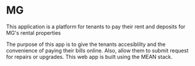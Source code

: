 # MG

This application is a platform for tenants to pay their rent and deposits for MG's rental properties

The purpose of this app is to give the tenants accesiblilty and the convenience of paying their bills online. Also, allow them to submit request for repairs or upgrades. This web app is built using the MEAN stack.
